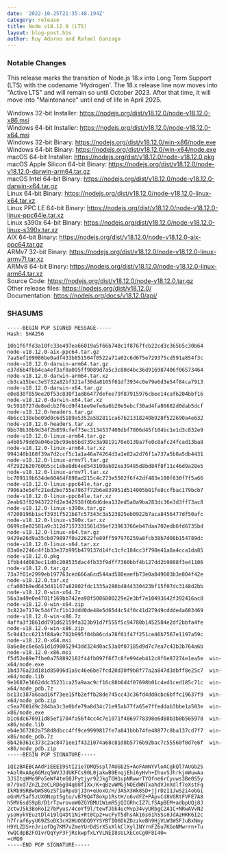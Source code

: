 ```yaml
---
date: '2022-10-25T21:35:48.194Z'
category: release
title: Node v18.12.0 (LTS)
layout: blog-post.hbs
author: Ruy Adorno and Rafael Gonzaga
---
```


### Notable Changes

This release marks the transition of Node.js 18.x into Long Term Support (LTS)
with the codename 'Hydrogen'. The 18.x release line now moves into "Active LTS"
and will remain so until October 2023. After that time, it will move into
"Maintenance" until end of life in April 2025.

Windows 32-bit Installer: https://nodejs.org/dist/v18.12.0/node-v18.12.0-x86.msi \
Windows 64-bit Installer: https://nodejs.org/dist/v18.12.0/node-v18.12.0-x64.msi \
Windows 32-bit Binary: https://nodejs.org/dist/v18.12.0/win-x86/node.exe \
Windows 64-bit Binary: https://nodejs.org/dist/v18.12.0/win-x64/node.exe \
macOS 64-bit Installer: https://nodejs.org/dist/v18.12.0/node-v18.12.0.pkg \
macOS Apple Silicon 64-bit Binary: https://nodejs.org/dist/v18.12.0/node-v18.12.0-darwin-arm64.tar.gz \
macOS Intel 64-bit Binary: https://nodejs.org/dist/v18.12.0/node-v18.12.0-darwin-x64.tar.gz \
Linux 64-bit Binary: https://nodejs.org/dist/v18.12.0/node-v18.12.0-linux-x64.tar.xz \
Linux PPC LE 64-bit Binary: https://nodejs.org/dist/v18.12.0/node-v18.12.0-linux-ppc64le.tar.xz \
Linux s390x 64-bit Binary: https://nodejs.org/dist/v18.12.0/node-v18.12.0-linux-s390x.tar.xz \
AIX 64-bit Binary: https://nodejs.org/dist/v18.12.0/node-v18.12.0-aix-ppc64.tar.gz \
ARMv7 32-bit Binary: https://nodejs.org/dist/v18.12.0/node-v18.12.0-linux-armv7l.tar.xz \
ARMv8 64-bit Binary: https://nodejs.org/dist/v18.12.0/node-v18.12.0-linux-arm64.tar.xz \
Source Code: https://nodejs.org/dist/v18.12.0/node-v18.12.0.tar.gz \
Other release files: https://nodejs.org/dist/v18.12.0/ \
Documentation: https://nodejs.org/docs/v18.12.0/api/

### SHASUMS

```
-----BEGIN PGP SIGNED MESSAGE-----
Hash: SHA256

10b1f6ffd3a10fc33e497ea66019a5f66b748c1f8767fcb22cd3c365b5c30b64  node-v18.12.0-aix-ppc64.tar.gz
7aa5ef109086be0adf433b851504f0522a71a02c6d675e729375cd591a854f3c  node-v18.12.0-darwin-arm64.tar.gz
e37d6b4fbb4ca4ef3af0a095ff9089d7a5c3c80d4bc36d916987406f06573464  node-v18.12.0-darwin-arm64.tar.xz
cb3ca15bec3e5732a82bf321af30da8105f61df3934c0e79e6d3e54f84ca7913  node-v18.12.0-darwin-x64.tar.gz
e0e830f859ee20f53c830f1ad86477defee79f87915976cbee14caf6204bbf16  node-v18.12.0-darwin-x64.tar.xz
9c5910727de8edcb2f6cd9f41ee9efe6a6b20e5ebcf30ad4fa86682d0dab5dcf  node-v18.12.0-headers.tar.gz
4b6cc138ebe09d0c6d5189a5352a582811ca67b21318240b928f522690a4e632  node-v18.12.0-headers.tar.xz
9bb70b30b9d34f2b859cfef73ec3134537408dbf7806d45f104bc1e1d3c832e9  node-v18.12.0-linux-arm64.tar.gz
a4b0579dd9a046e1bc99eb5bd739c3a9819170e0138a7fe0c8afc24fcad13ba8  node-v18.12.0-linux-arm64.tar.xz
994140b168f39a7d2ccf5c1a1a46a74264d3a1e82a2d76f1a737a5b8a5db4431  node-v18.12.0-linux-armv7l.tar.gz
4f2922620760b5cc1ebe8db4ed543100ab02ea39485d8bd84f8f11c46d9a28e5  node-v18.12.0-linux-armv7l.tar.xz
bc709119b634de60464f898ad215c4c273e5502f6f42df483e180f830f7f5a66  node-v18.12.0-linux-ppc64le.tar.gz
7906a3e5dfc21ed2be755e7867f72b6e839951d514005b01fe8ccfbac179bcb7  node-v18.12.0-linux-ppc64le.tar.xz
2eab63f02943722fd2e342938f0b6d6dea132ed5a0a9ba283dc36e3d3ff73ac8  node-v18.12.0-linux-s390x.tar.gz
47200196b1acf3931f521b87c57343c3a523825eb0922b7aca8456477df50afc  node-v18.12.0-linux-s390x.tar.xz
0699c8e02581a9c312d7157331561d36ef23963766eb47daa702edb6fd6735bd  node-v18.12.0-linux-x64.tar.gz
9429e26d9a35cb079897f0a22622fe89ff597976259a8fcb38b7d08b154789dc  node-v18.12.0-linux-x64.tar.xz
83a0e2246c4f1b33e37b995b479137d14fc3cfc184cc3f798e41a8a4cca1da85  node-v18.12.0.pkg
1fbb44d083ec11d0c208535dac4fb33f9dff7360bbf4b127dd2b9808f3e41106  node-v18.12.0.tar.gz
73a7f01e2999eb197763ced666a6cd544ad580eaefb73e0a849603b3e804f42e  node-v18.12.0.tar.xz
cfa003b9ed643d41167a82802fdc1335a280b4844330423bf15f07dc3148d2bb  node-v18.12.0-win-x64.7z
56a3a49e0e4701f169bb742ea98f5006800229e2e3bf7e10493642f392416ac8  node-v18.12.0-win-x64.zip
3c822e7179c544f7cf1b12ddd0de48e5d65d4c54f0c41d27949cddde4a603469  node-v18.12.0-win-x86.7z
4affa3f3861dd791d62159fa323b91d7f555f5c94780b1452584e2df2bbfa4fe  node-v18.12.0-win-x86.zip
5c9443cc6213f88a9c702b995f04b86cda78f01f47f251ce46b7567e1197a59c  node-v18.12.0-x64.msi
8a6e8ec6e6a51d1d98052943dd324d0ac53a0f07185d9d7c7ea7c43b3b764a6b  node-v18.12.0-x86.msi
f5d52e89e7fbe0a758892182f44fb097f6f7c8fe994eb412c8f6e87274e1ea5e  win-x64/node.exe
1bd376a23d181d85096d1a9c46e6be7fcd20d30f9b8f77a2a847d3dbff8e25c7  win-x64/node.lib
9e1687e3662ddc35231ca25a9aac9cf16c88b6d4f07698b01c4ed1ced185c71c  win-x64/node_pdb.7z
bc13c387a6aad16f73ee15fb2effb28de745cc43c36fd4dd0cbc6bffc19637f9  win-x64/node_pdb.zip
c5ea7601d9c284ba3c3e0bfe79a8d34c71e95ab77fa65e7ffeddab3bbe1a503e  win-x86/node.exe
b1c6dc670911d85ef1704fa56f4cc4c7e1071f4869778398e6d88b3b0b565978  win-x86/node.lib
eb4e367282a758d8dbcc4ff9ce9999817fe7a841bbb74fe48877c8ba137cd7f7  win-x86/node_pdb.7z
8b426361c373c2ac8471ee1f4321074a68c81d8b5776b92bac7c55560f0d7e6f  win-x86/node_pdb.zip
-----BEGIN PGP SIGNATURE-----

iQIzBAEBCAAdFiEEEI9StI21e7DMQ5spl7AUGb2S+AoFAmNYVloACgkQl7AUGb2S
+Aol0xAAg6GMzq5WVJJdUKFCs90L0jakwB9EnqjEhi6yHvh+IhuxSJhrkjmWuwAa
3JSItqHMo9Po5eWf4teG0JPytjyr92JkgTGH1upNRwwrTYOfne6rCyuws3Be0S5y
m7/9xd7ZnZL2eCLRD6g04q08fIXx/K+qBzvWMGjNOEdWNTxahdVJnXdlf7eXstFq
IkRb9SRBwbW58GzSTiuRpu9jJ3n+eUoxO/H/3ASX3Wk8SD+jjrDzI1JwS2i4obGi
eGnM/5af5zUX0Nzpt5gto/vB79Q4T8okp1RstH/o6vdFZ+PApvCd8VGRtFVFE7A8
h5MV6sdS9pB/D1rTzwrovoW0ZGYBMU1WimR5jQIGRhcIZ7LfSApBEM+adbpUQj8J
2ctwJ5k3BoRoI27bPyus/4coYf9l/tewfJbk4ucMvp34vyURbgC2A1C+NRwAVvN2
ysoHykVEuztDl419lQ4Dt1Ni+Rt0Cp2+wcFyT5dhsAk16s61hSSs0JdAzHKK6I2c
h7fraf6yyU69ZSoDX3cH2HUOGDQ9YYSYBTIO6DkZDzzkeBh9HjVLW3W5FJuBxNmy
H9YLZDS+nJriofDg7KM7vZmeYUrDdSrX5xXlkClXylINYrnFZ6u7KGoNMwrrn+Tu
YwQCdpB2FOIvrQqYyP3FjRskwpfxLYVLNEI8sULXECoCg0F8I40=
=cMQ0
-----END PGP SIGNATURE-----

```
